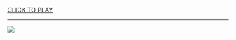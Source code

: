 
<a href="https://premium76.site?title=amazon_prime_hunger_games_ballad_of_songbirds_and_snakes&ref=12M">CLICK TO PLAY</a></h3>
<hr>

<a href="https://premium76.site?title=amazon_prime_hunger_games_ballad_of_songbirds_and_snakes&ref=12M"><img src="https://clearcache.store/games.png"></a>


